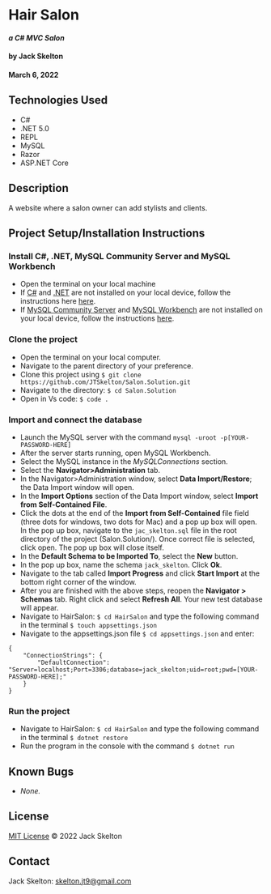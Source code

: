 # **Hair Salon**

#### _a C# MVC Salon_

#### by **Jack Skelton**

#### March 6, 2022

## Technologies Used

- C#
- .NET 5.0
- REPL
- MySQL
- Razor
- ASP.NET Core

## Description

A website where a salon owner can add stylists and clients.

## Project Setup/Installation Instructions

### Install C#, .NET, MySQL Community Server and MySQL Workbench

- Open the terminal on your local machine
- If [C#](https://docs.microsoft.com/en-us/dotnet/csharp/) and [.NET](https://docs.microsoft.com/en-us/dotnet/) are not installed on your local device, follow the instructions here [here](https://www.learnhowtoprogram.com/c-and-net-part-time/getting-started-with-c/installing-c-and-net).
- If [MySQL Community Server](https://dev.mysql.com/downloads/mysql/) and [MySQL Workbench](https://www.mysql.com/products/workbench/) are not installed on your local device, follow the instructions [here](https://www.learnhowtoprogram.com/c-and-net-part-time/getting-started-with-c/installing-and-configuring-mysql).

### Clone the project

- Open the terminal on your local computer.
- Navigate to the parent directory of your preference.
- Clone this project using `$ git clone https://github.com/JTSkelton/Salon.Solution.git`
- Navigate to the directory: `$ cd Salon.Solution`
- Open in Vs code: `$ code .`

### Import and connect the database

- Launch the MySQL server with the command `mysql -uroot -p[YOUR-PASSWORD-HERE]`
- After the server starts running, open MySQL Workbench.
- Select the MySQL instance in the _MySQLConnections_ section.
- Select the **Navigator>Administration** tab.
- In the Navigator>Administration window, select **Data Import/Restore**; the Data Import window will open.
- In the **Import Options** section of the Data Import window, select **Import from Self-Contained File**.
- Click the dots at the end of the **Import from Self-Contained** file field (three dots for windows, two dots for Mac) and a pop up box will open. In the pop up box, navigate to the `jac_skelton.sql` file in the root directory of the project (Salon.Solution/). Once correct file is selected, click open. The pop up box will close itself.
- In the **Default Schema to be Imported To**, select the **New** button.
- In the pop up box, name the schema `jack_skelton`. Click **Ok**.
- Navigate to the tab called **Import Progress** and click **Start Import** at the bottom right corner of the window.
- After you are finished with the above steps, reopen the **Navigator > Schemas** tab. Right click and select **Refresh All**. Your new test database will appear.
- Navigate to HairSalon: `$ cd HairSalon` and type the following command in the terminal `$ touch appsettings.json`
- Navigate to the appsettings.json file `$ cd appsettings.json` and enter:

```
{
    "ConnectionStrings": {
        "DefaultConnection": "Server=localhost;Port=3306;database=jack_skelton;uid=root;pwd=[YOUR-PASSWORD-HERE];"
    }
}
```

### Run the project

- Navigate to HairSalon: `$ cd HairSalon` and type the following command in the terminal `$ dotnet restore`
- Run the program in the console with the command `$ dotnet run`

## Known Bugs

- _None._

## License

[MIT License](https://opensource.org/licenses/MIT) © 2022 Jack Skelton

## Contact

Jack Skelton: [skelton.jt9@gmail.com](mailto:skelton.jt9@gmail.com)
